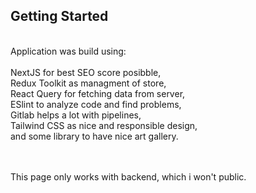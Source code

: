 ## Getting Started
<br/>
Application was build using:
<br/><br/>
NextJS for best SEO score posibble,
<br/>
Redux Toolkit as managment of store,
<br/>
React Query for fetching data from server,
<br/>
ESlint to analyze code and find problems,
<br/>
Gitlab helps a lot with pipelines,
<br/>
Tailwind CSS as nice and responsible design,
<br/>
and some library to have nice art gallery.
<br/>
<br/>
<br/>


This page only works with backend, which i won't public.
<br/>
